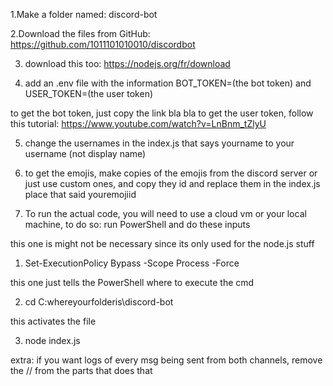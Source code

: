 1.Make a folder named: discord-bot

2.Download the files from GitHub: https://github.com/1011101010010/discordbot

3. download this too: https://nodejs.org/fr/download

4. add an .env file with the information BOT_TOKEN=(the bot token) and USER_TOKEN=(the user token)

to get the bot token, just copy the link bla bla
to get the user token, follow this tutorial: https://www.youtube.com/watch?v=LnBnm_tZlyU

5. change the usernames in the index.js that says yourname to your username (not display name)

6. to get the emojis, make copies of the emojis from the discord server or just use custom ones, and copy they id and replace them in the index.js place that said youremojiid

7. To run the actual code, you will need to use a cloud vm or your local machine, to do so: run PowerShell and do these inputs


this one is might not be necessary since its only used for the node.js stuff
1. Set-ExecutionPolicy Bypass -Scope Process -Force 

this one just tells the PowerShell where to execute the cmd

2. cd C:whereyourfolderis\discord-bot

this activates the file

3. node index.js


extra: if you want logs of every msg being sent from both channels, remove the // from the parts that does that
